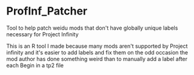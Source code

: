 # ProfInf_Patcher
Tool to help patch weidu mods that don't have globally unique labels necessary for Project Infinity

This is an R tool I made because many mods aren't supported by Project infinity and it's easier to add labels and fix 
them on the odd occasion the mod author has done something weird than to manually add a label after each Begin in a tp2 file
